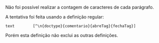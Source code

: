 Não foi possível realizar a contagem de caracteres de cada parágrafo.

A tentativa foi feita usando a definição regular:
	
	text		[^\n{doctype}{comentario}{abreTag}{fechaTag}]

Porém esta definição não exclui as outras definições.